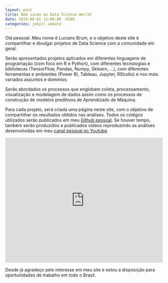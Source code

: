 ```yaml
---
layout: post
title: Bem vindo ao Data Science World!
date: 2019-09-01 12:00:00 -0300
categories: jekyll update
---
```


Olá pessoal. Meu nome é Luciano Brum, e o objetivo deste site é compartilhar e divulgar projetos de Data Science com a comunidade em geral.<br />

Serão apresentados projetos aplicados em diferentes linguagens de programação (com foco em R e Python), com diferentes tecnologias e bibliotecas (TensorFlow, Pandas, Numpy, Sklearn, ...), com diferentes ferramentas e ambientes (Power BI, Tableau, Jupyter, RStudio) e nos mais variados assuntos e domínios.<br />

Serão abordados os processos que englobam coleta, processamento, visualização e modelagem de dados assim como os processos de construção de modelos preditivos de Aprendizado de Máquina.<br />

Para cada projeto, será criada uma página neste site, com o objetivo de compartilhar os resultados obtidos nas análises. Todos os códigos utilizados serão publicados em meu [Github pessoal](https://github.com/Lubrum). Se houver tempo, também serão produzidos e publicados vídeos reproduzindo as análises desenvolvidas em meu [canal pessoal no Youtube](https://www.youtube.com/channel/UCAX8r-2riNaYslvOQjgM5PQ).<br />

<iframe width="100%" height="400" src="https://www.youtube.com/embed/YwuX569mQms" frameborder="0" allow="accelerometer; autoplay; encrypted-media; gyroscope; picture-in-picture" allowfullscreen></iframe><br />

Desde já agradeço pelo interesse em meu site e estou a disposição para oportunidades de trabalho em todo o Brasil.<br />